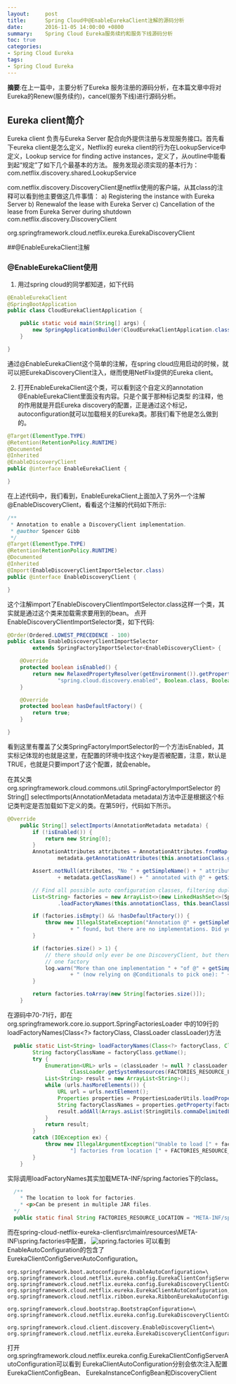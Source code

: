 ```yaml
---
layout:     post
title:      Spring Cloud中@EnableEurekaClient注解的源码分析
date:       2016-11-05 14:00:00 +0800
summary:    Spring Cloud Eureka服务续约和服务下线源码分析
toc: true
categories:
- Spring Cloud Eureka
tags:
- Spring Cloud Eureka
---
```

**摘要**:在上一篇中，主要分析了Eureka 服务注册的源码分析，在本篇文章中将对Eureka的Renew(服务续约)，cancel(服务下线)进行源码分析。
## Eureka client简介
Eureka client 负责与Eureka Server 配合向外提供注册与发现服务接口。首先看下eureka client是怎么定义，Netflix的 eureka client的行为在LookupService中定义，Lookup service for finding active instances，定义了，从outline中能看到起“规定”了如下几个最基本的方法。
服务发现必须实现的基本行为：
com.netflix.discovery.shared.LookupService<T>

com.netflix.discovery.DiscoveryClient是netflix使用的客户端，从其class的注释可以看到他主要做这几件事情：
a) Registering the instance with Eureka Server
b) Renewalof the lease with Eureka Server
c) Cancellation of the lease from Eureka Server during shutdown
com.netflix.discovery.DiscoveryClient

org.springframework.cloud.netflix.eureka.EurekaDiscoveryClient


##@EnableEurekaClient注解
### @EnableEurekaClient使用
1. 用过spring cloud的同学都知道，如下代码
```java
@EnableEurekaClient
@SpringBootApplication
public class CloudEurekaClientApplication {

	public static void main(String[] args) {
		new SpringApplicationBuilder(CloudEurekaClientApplication.class).web(true).run(args);
	}

}
```
通过@EnableEurekaClient这个简单的注解，在spring cloud应用启动的时候，就可以把EurekaDiscoveryClient注入，继而使用NetFlix提供的Eureka client。

2. 打开EnableEurekaClient这个类，可以看到这个自定义的annotation @EnableEurekaClient里面没有内容。只是个属于那种标记类型 的注释，他的作用就是开启Eureka discovery的配置，正是通过这个标记，autoconfiguration就可以加载相关的Eureka类。那我们看下他是怎么做到的。
```java
@Target(ElementType.TYPE)
@Retention(RetentionPolicy.RUNTIME)
@Documented
@Inherited
@EnableDiscoveryClient
public @interface EnableEurekaClient {

}
```
在上述代码中，我们看到，EnableEurekaClient上面加入了另外一个注解@EnableDiscoveryClient，看看这个注解的代码如下所示:
```java
/**
 * Annotation to enable a DiscoveryClient implementation.
 * @author Spencer Gibb
 */
@Target(ElementType.TYPE)
@Retention(RetentionPolicy.RUNTIME)
@Documented
@Inherited
@Import(EnableDiscoveryClientImportSelector.class)
public @interface EnableDiscoveryClient {

}
```
这个注解import了EnableDiscoveryClientImportSelector.class这样一个类，其实就是通过这个类来加载需求要用到的bean。
点开EnableDiscoveryClientImportSelector类，如下代码:
```java
@Order(Ordered.LOWEST_PRECEDENCE - 100)
public class EnableDiscoveryClientImportSelector
		extends SpringFactoryImportSelector<EnableDiscoveryClient> {

	@Override
	protected boolean isEnabled() {
		return new RelaxedPropertyResolver(getEnvironment()).getProperty(
				"spring.cloud.discovery.enabled", Boolean.class, Boolean.TRUE);
	}

	@Override
	protected boolean hasDefaultFactory() {
		return true;
	}

}
```
看到这里有覆盖了父类SpringFactoryImportSelector的一个方法isEnabled，其实标记体现的也就是这里，在配置的环境中找这个key是否被配置，注意，默认是TRUE，也就是只要import了这个配置，就会enable。

在其父类org.springframework.cloud.commons.util.SpringFactoryImportSelector
的String[] selectImports(AnnotationMetadata metadata)方法中正是根据这个标记类判定是否加载如下定义的类。在第59行，代码如下所示。
```java
@Override
	public String[] selectImports(AnnotationMetadata metadata) {
		if (!isEnabled()) {
			return new String[0];
		}
		AnnotationAttributes attributes = AnnotationAttributes.fromMap(
				metadata.getAnnotationAttributes(this.annotationClass.getName(), true));

		Assert.notNull(attributes, "No " + getSimpleName() + " attributes found. Is "
				+ metadata.getClassName() + " annotated with @" + getSimpleName() + "?");

		// Find all possible auto configuration classes, filtering duplicates
		List<String> factories = new ArrayList<>(new LinkedHashSet<>(SpringFactoriesLoader
				.loadFactoryNames(this.annotationClass, this.beanClassLoader)));

		if (factories.isEmpty() && !hasDefaultFactory()) {
			throw new IllegalStateException("Annotation @" + getSimpleName()
					+ " found, but there are no implementations. Did you forget to include a starter?");
		}

		if (factories.size() > 1) {
			// there should only ever be one DiscoveryClient, but there might be more than
			// one factory
			log.warn("More than one implementation " + "of @" + getSimpleName()
					+ " (now relying on @Conditionals to pick one): " + factories);
		}

		return factories.toArray(new String[factories.size()]);
	}

```
在源码中70-71行，即在
org.springframework.core.io.support.SpringFactoriesLoader 中的109行的loadFactoryNames(Class<?> factoryClass, ClassLoader classLoader)方法
```java
  public static List<String> loadFactoryNames(Class<?> factoryClass, ClassLoader classLoader) {
		String factoryClassName = factoryClass.getName();
		try {
			Enumeration<URL> urls = (classLoader != null ? classLoader.getResources(FACTORIES_RESOURCE_LOCATION) :
					ClassLoader.getSystemResources(FACTORIES_RESOURCE_LOCATION));
			List<String> result = new ArrayList<String>();
			while (urls.hasMoreElements()) {
				URL url = urls.nextElement();
				Properties properties = PropertiesLoaderUtils.loadProperties(new UrlResource(url));
				String factoryClassNames = properties.getProperty(factoryClassName);
				result.addAll(Arrays.asList(StringUtils.commaDelimitedListToStringArray(factoryClassNames)));
			}
			return result;
		}
		catch (IOException ex) {
			throw new IllegalArgumentException("Unable to load [" + factoryClass.getName() +
					"] factories from location [" + FACTORIES_RESOURCE_LOCATION + "]", ex);
		}
	}
```
实际调用loadFactoryNames其实加载META-INF/spring.factories下的class。
```java
  /**
	* The location to look for factories.
	* <p>Can be present in multiple JAR files.
  */
  public static final String FACTORIES_RESOURCE_LOCATION = "META-INF/spring.factories";
```
而在spring-cloud-netflix-eureka-client\src\main\resources\META-INF\spring.factories中配置，
![spring.factories](/images/spring-cloud-netflix/eureka/anoation/1.png)
可以看到EnableAutoConfiguration的包含了EurekaClientConfigServerAutoConfiguration。
```factories
org.springframework.boot.autoconfigure.EnableAutoConfiguration=\
org.springframework.cloud.netflix.eureka.config.EurekaClientConfigServerAutoConfiguration,\
org.springframework.cloud.netflix.eureka.config.EurekaDiscoveryClientConfigServiceAutoConfiguration,\
org.springframework.cloud.netflix.eureka.EurekaClientAutoConfiguration,\
org.springframework.cloud.netflix.ribbon.eureka.RibbonEurekaAutoConfiguration

org.springframework.cloud.bootstrap.BootstrapConfiguration=\
org.springframework.cloud.netflix.eureka.config.EurekaDiscoveryClientConfigServiceBootstrapConfiguration

org.springframework.cloud.client.discovery.EnableDiscoveryClient=\
org.springframework.cloud.netflix.eureka.EurekaDiscoveryClientConfiguration

```
打开org.springframework.cloud.netflix.eureka.config.EurekaClientConfigServerAutoConfiguration可以看到
EurekaClientAutoConfiguration分别会依次注入配置EurekaClientConfigBean、 EurekaInstanceConfigBean和DiscoveryClient